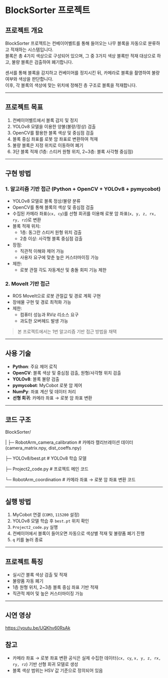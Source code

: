 # BlockSorter 프로젝트

## 프로젝트 개요
BlockSorter 프로젝트는 컨베이어벨트를 통해 들어오는 나무 블록을 자동으로 분류하고 적재하는 시스템입니다.  
블록은 총 4가지 색상으로 구성되어 있으며, 그 중 3가지 색상 블록만 적재 대상으로 하고, 불량 블록은 검출하여 폐기합니다.  

센서를 통해 블록을 감지하고 컨베이어를 정지시킨 뒤, 카메라로 블록을 촬영하여 불량 여부와 색상을 판단합니다.  
이후, 각 블록의 색상에 맞는 위치에 정해진 층 구조로 블록을 적재합니다.  

---

## 프로젝트 목표
1. 컨베이어벨트에서 블록 감지 및 정지
2. YOLOv8 모델을 이용한 양불(불량/정상) 검출
3. OpenCV를 활용한 블록 색상 및 중심점 검출
4. 블록 중심 좌표를 로봇 암 좌표로 변환하여 적재
5. 불량 블록은 지정 위치로 이동하여 폐기
6. 3단 블록 적재 (1층: 스티커 원형 위치, 2~3층: 블록 사각형 중심점)

---

## 구현 방법

### 1. 알고리즘 기반 접근 (Python + OpenCV + YOLOv8 + pymycobot)
- YOLOv8 모델로 블록 정상/불량 분류
- OpenCV를 통해 블록의 색상 및 중심점 검출
- 수집된 카메라 좌표(`cx, cy`)를 선형 회귀를 이용해 로봇 암 좌표(`x, y, z, rx, ry, rz`)로 변환
- 블록 적재 위치:
  - 1층: 동그란 스티커 원형 위치 검출
  - 2층 이상: 사각형 블록 중심점 검출
- 장점:
  - 직관적 이해와 제어 가능
  - 사용자 요구에 맞춘 높은 커스터마이징 가능
- 제한:
  - 로봇 관절 각도 자동계산 및 충돌 회피 기능 제한

### 2. MoveIt 기반 접근
- ROS MoveIt으로 로봇 관절값 및 경로 계획 구현
- 장애물 구현 및 경로 최적화 가능
- 제한:
  - 컴퓨터 성능과 RViz 리소스 요구
  - 과도한 오버헤드 발생 가능

> 본 프로젝트에서는 1번 알고리즘 기반 접근 방법을 채택

---

## 사용 기술
- **Python**: 주요 제어 로직
- **OpenCV**: 블록 색상 및 중심점 검출, 원형/사각형 위치 검출
- **YOLOv8**: 블록 불량 검출
- **pymycobot**: MyCobot 로봇 암 제어
- **NumPy**: 좌표 계산 및 데이터 처리
- **선형 회귀**: 카메라 좌표 → 로봇 암 좌표 변환

---
## 코드 구조
BlockSorter/

  |
  ├─ RobotArm_camera_calibration # 카메라 캘리브레이션 데이터 (camera_matrix.npy, dist_coeffs.npy)

  ├─ YOLOv8/best.pt # YOLOv8 학습 모델

  ├─ Project2_code.py # 프로젝트 메인 코드

  └─ RobotArm_coordination # 카메라 좌표 → 로봇 암 좌표 변환 코드

---

## 실행 방법
1. MyCobot 연결 (`COM3`, `115200` 설정)
2. YOLOv8 모델 학습 후 `best.pt` 위치 확인
3. `Project2_code.py` 실행
4. 컨베이어에서 블록이 들어오면 자동으로 색상별 적재 및 불량품 폐기 진행
5. `q` 키를 눌러 종료

---

## 프로젝트 특징
- 실시간 블록 색상 검출 및 적재
- 불량품 자동 폐기
- 1층 원형 위치, 2~3층 블록 중심 좌표 기반 적재
- 직관적 제어 및 높은 커스터마이징 가능

---
## 시연 영상
https://youtu.be/UQKhv60RsAk

## 참고
- 카메라 좌표 → 로봇 좌표 변환 공식은 실제 수집한 데이터(`cx, cy`, `x, y, z, rx, ry, rz`) 기반 선형 회귀 모델로 생성
- 블록 색상 범위는 HSV 값 기준으로 정의되어 있음
